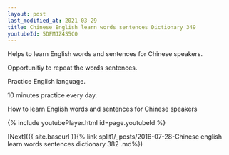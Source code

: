 ```yaml
---
layout: post
last_modified_at: 2021-03-29
title: Chinese English learn words sentences Dictionary 349 
youtubeId: 5DFMJZ4S5C0
---
```

 
 
Helps to learn English words and sentences for Chinese speakers.

Opportunitiy to repeat the words sentences. 

Practice English language. 
 
10 minutes practice every day. 
 
How to learn English words and sentences for Chinese speakers 
 
{% include youtubePlayer.html id=page.youtubeId %}
 
 
[Next]({{ site.baseurl }}{% link  split1/_posts/2016-07-28-Chinese english learn words sentences dictionary 382 .md%})
 
